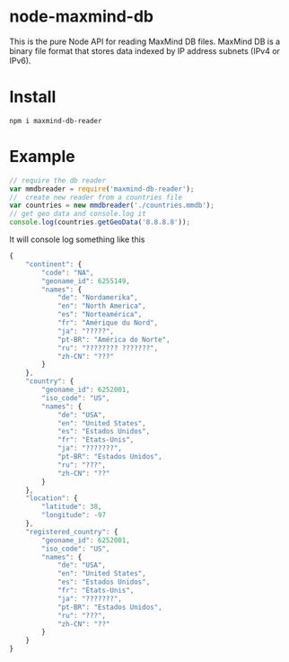 node-maxmind-db
===============

This is the pure Node API for reading MaxMind DB files. MaxMind DB is a binary file format that stores data indexed by IP address subnets (IPv4 or IPv6).

Install
======

    npm i maxmind-db-reader
    
Example
=====
```javascript
// require the db reader
var mmdbreader = require('maxmind-db-reader');
//  create new reader from a countries file
var countries = new mmdbreader('./countries.mmdb');
// get geo data and console.log it 
console.log(countries.getGeoData('8.8.8.8'));
```
It will console log something like this
```javascript
{
    "continent": {
        "code": "NA",
        "geoname_id": 6255149,
        "names": {
            "de": "Nordamerika",
            "en": "North America",
            "es": "Norteamérica",
            "fr": "Amérique du Nord",
            "ja": "?????",
            "pt-BR": "América do Norte",
            "ru": "???????? ???????",
            "zh-CN": "???"
        }
    },
    "country": {
        "geoname_id": 6252001,
        "iso_code": "US",
        "names": {
            "de": "USA",
            "en": "United States",
            "es": "Estados Unidos",
            "fr": "États-Unis",
            "ja": "???????",
            "pt-BR": "Estados Unidos",
            "ru": "???",
            "zh-CN": "??"
        }
    },
    "location": {
        "latitude": 38,
        "longitude": -97
    },
    "registered_country": {
        "geoname_id": 6252001,
        "iso_code": "US",
        "names": {
            "de": "USA",
            "en": "United States",
            "es": "Estados Unidos",
            "fr": "États-Unis",
            "ja": "???????",
            "pt-BR": "Estados Unidos",
            "ru": "???",
            "zh-CN": "??"
        }
    }
}
```
